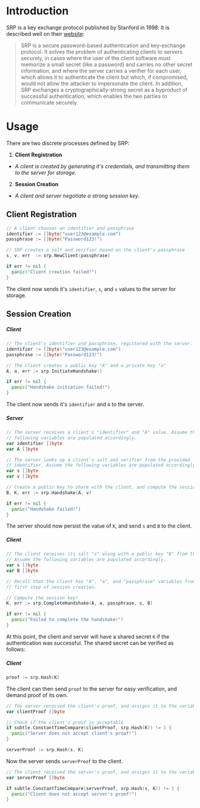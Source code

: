 # Introduction

SRP is a key exchange protocol published by Stanford in 1998. It is described well on their [website](http://srp.stanford.edu/):

>SRP is a secure password-based authentication and key-exchange protocol. It solves the problem of authenticating clients to servers securely, in cases where the user of the client software must memorize a small secret (like a password) and carries no other secret information, and where the server carries a verifier for each user, which allows it to authenticate the client but which, if compromised, would not allow the attacker to impersonate the client. In addition, SRP exchanges a cryptographically-strong secret as a byproduct of successful authentication, which enables the two parties to communicate securely.

# Usage

There are two discrete processes defined by SRP:
1. **Client Registration**
  * *A client is created by generating it's credentials, and transmitting them to the server for storage.*
2. **Session Creation**
  * *A client and server negotiate a strong session key.*

## Client Registration

```go
// A client chooses an identifier and passphrase
identifier := []byte("user123@example.com")
passphrase := []byte("Password123!")

// SRP creates a salt and verifier based on the client's passphrase
s, v, err  := srp.NewClient(passphrase)

if err != nil {
  panic("Client creation failed!")
}
```

The client now sends it's `identifier`, `s`, and `v` values to the server for storage.

## Session Creation

##### Client

```go
// The client's identifier and passphrase, registered with the server.
identifier := []byte("user123@example.com")
passphrase := []byte("Password123!")

// The client creates a public key "A" and a private key "a"
A, a, err := srp.InitiateHandshake()

if err != nil {
  panic("Handshake initiation failed!")
}
```

The client now sends it's `identifier` and `A` to the server.

##### Server

```go
// The server receives a client's "identifier" and "A" value. Assume the
// following variables are populated accordingly.
var identifier []byte
var A []byte

// The server looks up a client's salt and verifier from the provided
// identifier. Assume the following variables are populated accordingly.
var s []byte
var v []byte

// Create a public key to share with the client, and compute the session key.
B, K, err := srp.Handshake(A, v)

if err != nil {
  panic("Handshake failed!")
}
```

The server should now persist the value of `K`, and send `s` and `B` to the client.

##### Client

```go
// The client receives its salt "s" along with a public key "B" from the server.
// Assume the following variables are populated accordingly.
var s []byte
var B []byte

// Recall that the client has "A", "a", and "passphrase" variables from the
// first step of session creation.

// Compute the session key!
K, err := srp.CompleteHandshake(A, a, passphrase, s, B)

if err != nil {
  panic("Failed to complete the handshake!")
}
```

At this point, the client and server will have a shared secret `K` if the authentication was successful. The shared secret can be verified as follows:

##### Client

```go
proof := srp.Hash(K)
```

 The client can then send `proof` to the server for easy verification, and demand proof of its own.

```go
// The server received the client's proof, and assigns it to the variable below:
var clientProof []byte

// Check if the client's proof is acceptable
if subtle.ConstantTimeCompare(clientProof, srp.Hash(K)) != 1 {
  panic("Server does not accept client's proof!")
}

serverProof := srp.Hash(s, K)
```

Now the server sends `serverProof` to the client.

```go
// The client received the server's proof, and assigns it to the variable below:
var serverProof []byte

if subtle.ConstantTimeCompare(serverProof, srp.Hash(s, K)) != 1 {
  panic("Client does not accept server's proof!")
}
```
